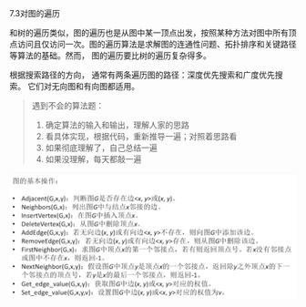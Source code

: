 7.3对图的遍历

和树的遍历类似，图的遍历也是从图中某一顶点出发，按照某种方法对图中所有顶点访问且仅访问一次。图的遍历算法是求解图的连通性问题、拓扑排序和关键路径等算法的基础。然而， 图的遍历要比树的遍历复杂得多。

根据搜索路径的方向， 通常有两条遍历图的路径：深度优先搜索和广度优先搜索。 它们对无向图和有向图都适用。

> 遇到不会的算法题：
> 1. 确定算法的输入和输出，理解人家的思路
> 2. 看具体实现，根据代码，重新推导一遍；对照着思路看
> 3. 如果彻底理解了，自己总结一遍
> 4. 如果没理解，每天都敲一遍



![1684297659995](7.2对图的遍历.assets/1684297659995.png)







